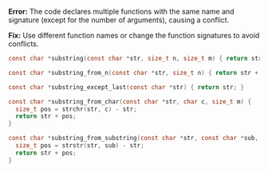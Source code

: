 **Error:** The code declares multiple functions with the same name and signature (except for the number of arguments), causing a conflict.

**Fix:** Use different function names or change the function signatures to avoid conflicts.

```c
const char *substring(const char *str, size_t n, size_t m) { return str + n; }

const char *substring_from_n(const char *str, size_t n) { return str + n; }

const char *substring_except_last(const char *str) { return str; }

const char *substring_from_char(const char *str, char c, size_t m) {
  size_t pos = strchr(str, c) - str;
  return str + pos;
}

const char *substring_from_substring(const char *str, const char *sub, size_t m) {
  size_t pos = strstr(str, sub) - str;
  return str + pos;
}
```

